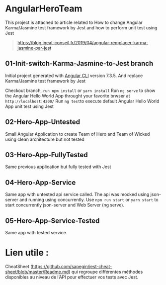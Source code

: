 # AngularHeroTeam
This project is attached to article related to How to change Angular Karma/Jasmine test framework by Jest and how to perform unit test using Jest

> https://blog.ineat-conseil.fr/2019/04/angular-remplacer-karma-jasmine-par-jest

## 01-Init-switch-Karma-Jasmine-to-Jest branch
Initial project generated with [Angular CLI](https://github.com/angular/angular-cli) version 7.3.5. And replace Karma/Jasmine test framework by Jest

Checkout branch, `run npm install` or `yarn install`
Run `ng serve` to show the Angular Hello World App throught your favorite brwser at `http://localhost:4200/`
Run `ng test`to execute default Angular Hello World App unit test using Jest

## 02-Hero-App-Untested
Small Angular Application to create Team of Hero and Team of Wicked using clean architecture but not tested

## 03-Hero-App-FullyTested
Same previous application but fully tested with Jest

## 04-Hero-App-Service
Same app with untested api service called. The api was mocked using json-server and running using concurrently.
Use `npm run start` or `yarn start` to start concurrently json-server and Web Server (ng serve).

## 05-Hero-App-Service-Tested
Same app with tested service.

# Lien utile :
CheatSheet (https://github.com/sapegin/jest-cheat-sheet/blob/master/Readme.md) qui regroupe différentes méthodes disponibles au niveau de l’API pour effectuer vos tests avec Jest.
